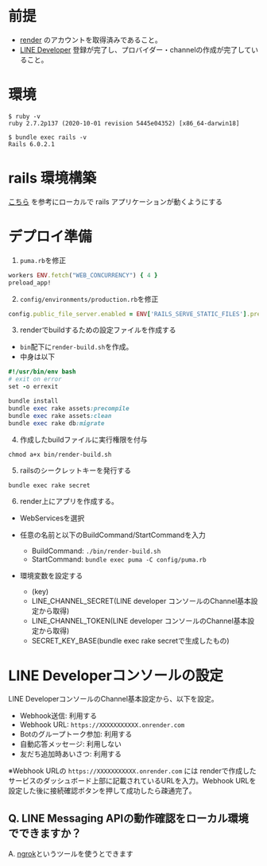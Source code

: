 # 前提
- [render](https://render.com/) のアカウントを取得済みであること。
- [LINE Developer](https://developers.line.me/ja/) 登録が完了し、プロバイダー・channelの作成が完了していること。

# 環境
```
$ ruby -v
ruby 2.7.2p137 (2020-10-01 revision 5445e04352) [x86_64-darwin18]

$ bundle exec rails -v
Rails 6.0.2.1
```
# rails 環境構築
[こちら](https://github.com/giftee/intern-line-bot/wiki/%E3%83%AD%E3%83%BC%E3%82%AB%E3%83%AB%E7%92%B0%E5%A2%83%E6%A7%8B%E7%AF%89) を参考にローカルで rails アプリケーションが動くようにする

# デプロイ準備

1. `puma.rb`を修正
```rb
workers ENV.fetch("WEB_CONCURRENCY") { 4 }
preload_app!
```

2. `config/environments/production.rb`を修正
```rb
config.public_file_server.enabled = ENV['RAILS_SERVE_STATIC_FILES'].present? || ENV['RENDER'].present?
```

3. renderでbuildするための設定ファイルを作成する
- `bin`配下に`render-build.sh`を作成。
- 中身は以下
```rb
#!/usr/bin/env bash
# exit on error
set -o errexit

bundle install
bundle exec rake assets:precompile
bundle exec rake assets:clean
bundle exec rake db:migrate
```

4. 作成したbuildファイルに実行権限を付与
```
chmod a+x bin/render-build.sh
```

5. railsのシークレットキーを発行する
```
bundle exec rake secret
```

6. render上にアプリを作成する。
- WebServicesを選択
- 任意の名前と以下のBuildCommand/StartCommandを入力
  - BuildCommand: `./bin/render-build.sh`
  - StartCommand: `bundle exec puma -C config/puma.rb`

- 環境変数を設定する
  - (key)
  - LINE_CHANNEL_SECRET(LINE developer コンソールのChannel基本設定から取得)
  - LINE_CHANNEL_TOKEN(LINE developer コンソールのChannel基本設定から取得)
  - SECRET_KEY_BASE(bundle exec rake secretで生成したもの)

# LINE Developerコンソールの設定
LINE DeveloperコンソールのChannel基本設定から、以下を設定。

- Webhook送信: 利用する
- Webhook URL: `https://XXXXXXXXXXX.onrender.com`
- Botのグループトーク参加: 利用する
- 自動応答メッセージ: 利用しない
- 友だち追加時あいさつ: 利用する

※Webhook URLの `https://XXXXXXXXXXX.onrender.com` には renderで作成したサービスのダッシュボード上部に記載されているURLを入力。Webhook URLを設定した後に接続確認ボタンを押して成功したら疎通完了。

## Q. LINE Messaging APIの動作確認をローカル環境でできますか？
A. [ngrok](https://ngrok.com/)というツールを使うとできます
